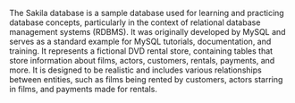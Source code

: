 The Sakila database is a sample database used for learning and practicing database concepts, particularly in the context of relational database management systems (RDBMS). 
It was originally developed by MySQL and serves as a standard example for MySQL tutorials, documentation, and training.
It represents a fictional DVD rental store, containing tables that store information about films, actors, customers, rentals, payments, and more. It is designed to be realistic and includes various relationships between entities, such as films being rented by customers, actors starring in films, and payments made for rentals.
